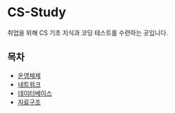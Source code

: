 # CS-Study

취업을 위해 CS 기초 지식과 코딩 테스트를 수련하는 곳입니다.

## 목차

- [운영체제](https://github.com/itaewon-coding-dojo/cs-study/blob/master/%EC%9A%B4%EC%98%81%EC%B2%B4%EC%A0%9C/README.md)
- [네트워크](https://github.com/itaewon-coding-dojo/cs-study/blob/master/%EB%84%A4%ED%8A%B8%EC%9B%8C%ED%81%AC/README.md)
- [데이터베이스](https://github.com/itaewon-coding-dojo/cs-study/blob/master/%EB%8D%B0%EC%9D%B4%ED%84%B0%EB%B2%A0%EC%9D%B4%EC%8A%A4/README.md)
- [자료구조](https://github.com/itaewon-coding-dojo/cs-study/blob/master/%EC%9E%90%EB%A3%8C%EA%B5%AC%EC%A1%B0/README.md)

